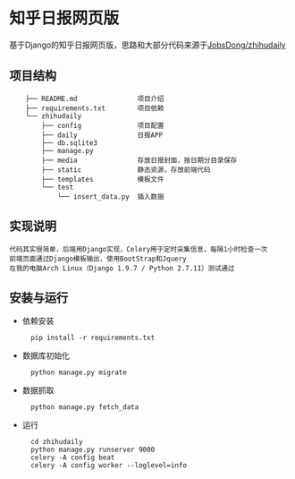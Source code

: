# 知乎日报网页版

基于Django的知乎日报网页版，思路和大部分代码来源于[JobsDong/zhihudaily](https://github.com/JobsDong/zhihudaily)

## 项目结构

        ├── README.md               项目介绍
        ├── requirements.txt        项目依赖
        └── zhihudaily
            ├── config              项目配置
            ├── daily               日报APP
            ├── db.sqlite3
            ├── manage.py
            ├── media               存放日报封面，按日期分目录保存
            ├── static              静态资源，存放前端代码
            ├── templates           模板文件
            └── test
                └── insert_data.py  插入数据

## 实现说明

    代码其实很简单，后端用Django实现，Celery用于定时采集信息，每隔1小时检查一次
    前端页面通过Django模板输出，使用BootStrap和Jquery
    在我的电脑Arch Linux（Django 1.9.7 / Python 2.7.11）测试通过

## 安装与运行

* 依赖安装

        pip install -r requirements.txt

* 数据库初始化

        python manage.py migrate

* 数据抓取

        python manage.py fetch_data

* 运行

        cd zhihudaily
        python manage.py runserver 9000
        celery -A config beat
        celery -A config worker --loglevel=info
